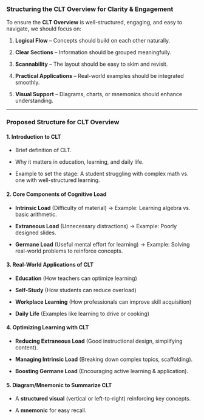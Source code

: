 ### **Structuring the CLT Overview for Clarity & Engagement**

To ensure the **CLT Overview** is well-structured, engaging, and easy to navigate, we should focus on:

1. **Logical Flow** – Concepts should build on each other naturally.
    
2. **Clear Sections** – Information should be grouped meaningfully.
    
3. **Scannability** – The layout should be easy to skim and revisit.
    
4. **Practical Applications** – Real-world examples should be integrated smoothly.
    
5. **Visual Support** – Diagrams, charts, or mnemonics should enhance understanding.
    

---

### **Proposed Structure for CLT Overview**

#### **1. Introduction to CLT**

- Brief definition of CLT.
    
- Why it matters in education, learning, and daily life.
    
- Example to set the stage: A student struggling with complex math vs. one with well-structured learning.
    

#### **2. Core Components of Cognitive Load**

- **Intrinsic Load** (Difficulty of material) → Example: Learning algebra vs. basic arithmetic.
    
- **Extraneous Load** (Unnecessary distractions) → Example: Poorly designed slides.
    
- **Germane Load** (Useful mental effort for learning) → Example: Solving real-world problems to reinforce concepts.
    

#### **3. Real-World Applications of CLT**

- **Education** (How teachers can optimize learning)
    
- **Self-Study** (How students can reduce overload)
    
- **Workplace Learning** (How professionals can improve skill acquisition)
    
- **Daily Life** (Examples like learning to drive or cooking)
    

#### **4. Optimizing Learning with CLT**

- **Reducing Extraneous Load** (Good instructional design, simplifying content).
    
- **Managing Intrinsic Load** (Breaking down complex topics, scaffolding).
    
- **Boosting Germane Load** (Encouraging active learning & application).
    

#### **5. Diagram/Mnemonic to Summarize CLT**

- A **structured visual** (vertical or left-to-right) reinforcing key concepts.
    
- A **mnemonic** for easy recall.